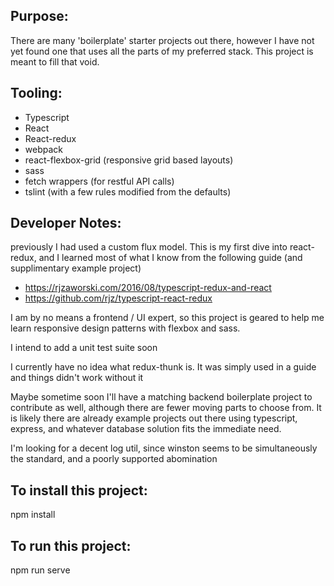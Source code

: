 ## Purpose:

There are many 'boilerplate' starter projects out there, however I have not yet found one that uses all the parts of my preferred stack. This project is meant to fill that void.

## Tooling: 

* Typescript
* React
* React-redux
* webpack
* react-flexbox-grid (responsive grid based layouts)
* sass
* fetch wrappers (for restful API calls)
* tslint (with a few rules modified from the defaults)

## Developer Notes:

previously I had used a custom flux model. This is my first dive into react-redux, and I learned most of what I know from the following guide (and supplimentary example project)

* https://rjzaworski.com/2016/08/typescript-redux-and-react
* https://github.com/rjz/typescript-react-redux

I am by no means a frontend / UI expert, so this project is geared to help me learn responsive design patterns with flexbox and sass.

I intend to add a unit test suite soon

I currently have no idea what redux-thunk is. It was simply used in a guide and things didn't work without it

Maybe sometime soon I'll have a matching backend boilerplate project to contribute as well, although there are fewer moving parts to choose from. It is likely there are already example projects out there using typescript, express, and whatever database solution fits the immediate need.

I'm looking for a decent log util, since winston seems to be simultaneously the standard, and a poorly supported abomination

## To install this project:

npm install

## To run this project:

npm run serve

